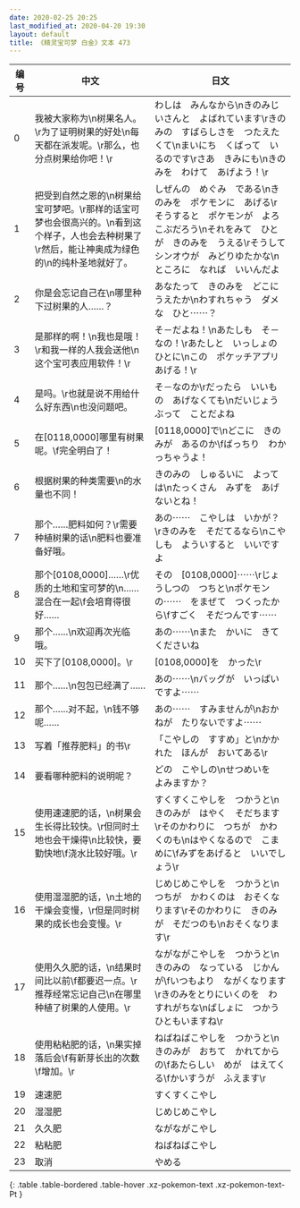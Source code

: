 ```yaml
---
date: 2020-02-25 20:25
last_modified_at: 2020-04-20 19:30
layout: default
title: 《精灵宝可梦 白金》文本 473
---
```

| 编号 | 中文 | 日文 |
| ---- | ---- | ---- |
| 0 | 我被大家称为\n树果名人。\r为了证明树果的好处\n每天都在派发呢。\r那么，也分点树果给你吧！\r | わしは　みんなから\nきのみじいさんと　よばれています\rきのみの　すばらしさを　つたえたくて\nまいにち　くばって　いるのです\rさあ　きみにも\nきのみを　わけて　あげよう！\r |
| 1 | 把受到自然之恩的\n树果给宝可梦吧。\r那样的话宝可梦也会很高兴的。\n看到这个样子，人也会去种树果了\r然后，能让神奥成为绿色的\n的纯朴圣地就好了。 | しぜんの　めぐみ　である\nきのみを　ポケモンに　あげる\rそうすると　ポケモンが　よろこぶだろう\nそれをみて　ひとが　きのみを　うえる\rそうして　シンオウが　みどりゆたかな\nところに　なれば　いいんだよ |
| 2 | 你是会忘记自己在\n哪里种下过树果的人……？ | あなたって　きのみを　どこにうえたか\nわすれちゃう　ダメな　ひと⋯⋯？ |
| 3 | 是那样的啊！\n我也是哦！\r和我一样的人我会送他\n这个宝可表应用软件！\r | そ－だよね！\nあたしも　そ－なの！\rあたしと　いっしょの　ひとに\nこの　ポケッチアプリ　あげる！\r |
| 4 | 是吗。\r也就是说不用给什么好东西\n也没问题吧。 | そ－なのか\rだったら　いいもの　あげなくても\nだいじょうぶって　ことだよね |
| 5 | 在[0118,0000]哪里有树果呢。\f完全明白了！ | [0118,0000]で\nどこに　きのみが　あるのか\fばっちり　わかっちゃうよ！ |
| 6 | 根据树果的种类需要\n的水量也不同！ | きのみの　しゅるいに　よっては\nたっくさん　みずを　あげないとね！ |
| 7 | 那个……肥料如何？\r需要种植树果的话\n肥料也要准备好哦。 | あの⋯⋯　こやしは　いかが？\rきのみを　そだてるなら\nこやしも　よういすると　いいですよ |
| 8 | 那个[0108,0000]……\r优质的土地和宝可梦的\n……混合在一起\f会培育得很好…… | その　[0108,0000]⋯⋯\rじょうしつの　つちと\nポケモンの⋯⋯　をまぜて　つくったから\fすごく　そだつんです⋯⋯ |
| 9 | 那个……\n欢迎再次光临哦。 | あの⋯⋯\nまた　かいに　きてくださいね |
| 10 | 买下了[0108,0000]。\r | [0108,0000]を　かった\r |
| 11 | 那个……\n包包已经满了…… | あの⋯⋯\nバッグが　いっぱい　ですよ⋯⋯ |
| 12 | 那个……对不起，\n钱不够呢…… | あの⋯⋯　すみませんが\nおかねが　たりないですよ⋯⋯ |
| 13 | 写着「推荐肥料」的书\r | 「こやしの　すすめ」と\nかかれた　ほんが　おいてある\r |
| 14 | 要看哪种肥料的说明呢？ | どの　こやしの\nせつめいを　よみますか？ |
| 15 | 使用速速肥的话，\n树果会生长得比较快。\r但同时土地也会干燥得\n比较快，要勤快地\f浇水比较好哦。\r | すくすくこやしを　つかうと\nきのみが　はやく　そだちます\rそのかわりに　つちが　かわくのも\nはやくなるので　こまめに\fみずをあげると　いいでしょう\r |
| 16 | 使用湿湿肥的话，\n土地的干燥会变慢，\r但是同时树果的成长也会变慢。\r | じめじめこやしを　つかうと\nつちが　かわくのは　おそくなります\rそのかわりに　きのみが　そだつのも\nおそくなります\r |
| 17 | 使用久久肥的话，\n结果时间比以前\f都要迟一点。\r推荐经常忘记自己\n在哪里种植了树果的人使用。\r | ながながこやしを　つかうと\nきのみの　なっている　じかんが\fいつもより　ながくなります\rきのみをとりにいくのを　わすれがちな\nばしょに　つかう　ひともいますね\r |
| 18 | 使用粘粘肥的话，\n果实掉落后会\f有新芽长出的次数\f增加。\r | ねばねばこやしを　つかうと\nきのみが　おちて　かれてからの\fあたらしい　めが　はえてくる\fかいすうが　ふえます\r |
| 19 | 速速肥 | すくすくこやし |
| 20 | 湿湿肥 | じめじめこやし |
| 21 | 久久肥 | ながながこやし |
| 22 | 粘粘肥 | ねばねばこやし |
| 23 | 取消 | やめる |
{: .table .table-bordered .table-hover .xz-pokemon-text .xz-pokemon-text-Pt }